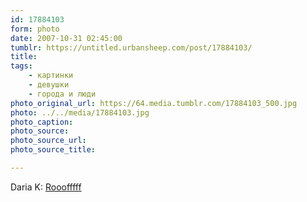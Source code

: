 ```yaml
---
id: 17884103
form: photo
date: 2007-10-31 02:45:00
tumblr: https://untitled.urbansheep.com/post/17884103/
title:
tags:
    - картинки
    - девушки
    - города и люди
photo_original_url: https://64.media.tumblr.com/17884103_500.jpg
photo: ../../media/17884103.jpg
photo_caption:
photo_source:
photo_source_url:
photo_source_title:

---
```


<p>Daria K: <a href="http://www.flickr.com/photos/heyboogieboy/524728286/">Rooofffff</a></p>
